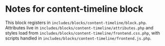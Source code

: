 # Notes for content-timeline block

This block registers in `includes/blocks/content-timeline/block.php`. Attributes live in `includes/blocks/content-timeline/attributes.php` and styles load from `includes/blocks/content-timeline/frontend.css.php`, with scripts handled in `includes/blocks/content-timeline/frontend.js.php`.
